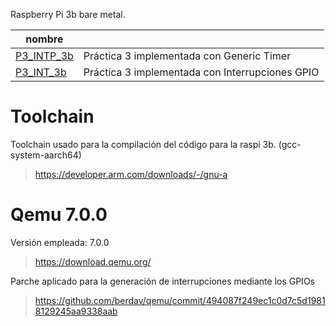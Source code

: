 Raspberry Pi 3b bare metal.

|nombre          |                                                           |
|----------------|-----------------------------------------------------------|
|[P3_INTP_3b](https://github.com/junouyangf/qemu-int/tree/main/P3_INTP_3b)|Práctica 3 implementada con Generic Timer|
|[P3_INT_3b](https://github.com/junouyangf/qemu-int/tree/main/P3_INT_3b)|Práctica 3 implementada con Interrupciones GPIO|

# Toolchain
Toolchain usado para la compilación del código para la raspi 3b. (gcc-system-aarch64)
>https://developer.arm.com/downloads/-/gnu-a

# Qemu 7.0.0
Versión empleada: 7.0.0
>https://download.qemu.org/

Parche aplicado para la generación de interrupciones mediante los GPIOs
>https://github.com/berdav/qemu/commit/494087f249ec1c0d7c5d19818129245aa9338aab
